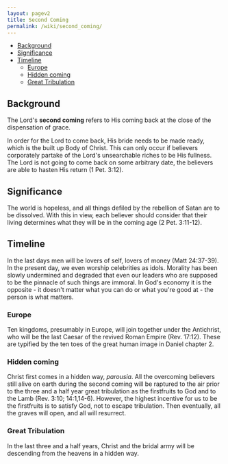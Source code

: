 ```yaml
---
layout: pagev2
title: Second Coming
permalink: /wiki/second_coming/
---
```

- [Background](#background)
- [Significance](#significance)
- [Timeline](#timeline)
  - [Europe](#europe)
  - [Hidden coming](#hidden-coming)
  - [Great Tribulation](#great-tribulation)

## Background

The Lord's **second coming** refers to His coming back at the close of the dispensation of grace.

In order for the Lord to come back, His bride needs to be made ready, which is the built up Body of Christ. This can only occur if believers corporately partake of the Lord's unsearchable riches to be His fullness. The Lord is not going to come back on some arbitrary date, the believers are able to hasten His return (1 Pet. 3:12).

## Significance

The world is hopeless, and all things defiled by the rebellion of Satan are to be dissolved. With this in view, each believer should consider that their living determines what they will be in the coming age (2 Pet. 3:11-12).

## Timeline 

In the last days men will be lovers of self, lovers of money (Matt 24:37-39). In the present day, we even worship celebrities as idols. Morality has been slowly undermined and degraded that even our leaders who are supposed to be the pinnacle of such things are immoral. In God's economy it is the opposite - it doesn't matter what you can do or what you're good at - the person is what matters.

### Europe

Ten kingdoms, presumably in Europe, will join together under the Antichrist, who will be the last Caesar of the revived Roman Empire (Rev. 17:12). These are typified by the ten toes of the great human image in Daniel chapter 2.

### Hidden coming

Christ first comes in a hidden way, *parousia*. All the  overcoming believers still alive on earth during the second coming will be raptured to the air prior to the three and a half year great tribulation as the firstfruits to God and to the Lamb (Rev. 3:10; 14:1,14-6). However, the highest incentive for us to be the firstfruits is to satisfy God, not to escape tribulation. Then eventually, all the graves will open, and all will resurrect. 

### Great Tribulation

In the last three and a half years, Christ and the bridal army will be descending from the heavens in a hidden way.